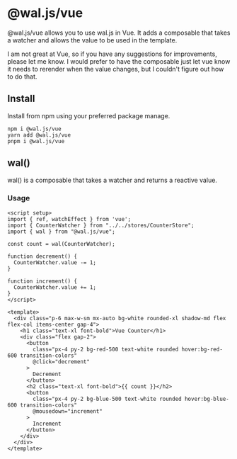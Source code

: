 # @wal.js/vue

@wal.js/vue allows you to use wal.js in Vue. It adds a composable that takes a watcher and allows the value to be used in the template.

I am not great at Vue, so if you have any suggestions for improvements, please let me know. I would prefer to have the composable just let vue know it needs to rerender when the value changes, but I couldn't figure out how to do that.

## Install

Install from npm using your preferred package manage.

```
npm i @wal.js/vue
yarn add @wal.js/vue
pnpm i @wal.js/vue
```

## wal()

wal() is a composable that takes a watcher and returns a reactive value.

### Usage

```vue
<script setup>
import { ref, watchEffect } from 'vue';
import { CounterWatcher } from "../../stores/CounterStore";
import { wal } from "@wal.js/vue";

const count = wal(CounterWatcher);

function decrement() {
  CounterWatcher.value -= 1;
}

function increment() {
  CounterWatcher.value += 1;
}
</script>

<template>
  <div class="p-6 max-w-sm mx-auto bg-white rounded-xl shadow-md flex flex-col items-center gap-4">
    <h1 class="text-xl font-bold">Vue Counter</h1>
    <div class="flex gap-2">
      <button
        class="px-4 py-2 bg-red-500 text-white rounded hover:bg-red-600 transition-colors"
        @click="decrement"
      >
        Decrement
      </button>
      <h2 class="text-xl font-bold">{{ count }}</h2>
      <button
        class="px-4 py-2 bg-blue-500 text-white rounded hover:bg-blue-600 transition-colors"
        @mousedown="increment"
      >
        Increment
      </button>
    </div>
  </div>
</template>
```
